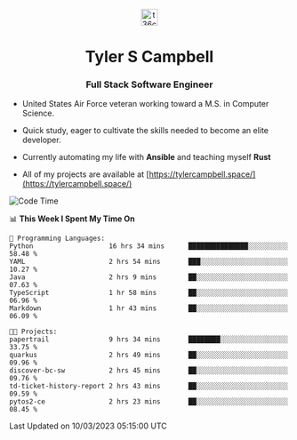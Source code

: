 <p align="center">
<a href="https://www.linkedin.com/in/t36campbell" target="blank"><img align="center" src="https://ik.imagekit.io/t36campbell/Portfolio/linkedin.png.original_m8bbGgPh6.png" alt="t36campbell" height="30" width="30" /></a>
</p>
<h1 align="center">Tyler S Campbell</h1>
<h3 align="center">Full Stack Software Engineer</h3>

* United States Air Force veteran working toward a M.S. in Computer Science.

* Quick study, eager to cultivate the skills needed to become an elite developer.

* Currently automating my life with **Ansible** and teaching myself **Rust**

* All of my projects are available at [https://tylercampbell.space/](https://tylercampbell.space/)

<!--START_SECTION:waka-->
![Code Time](http://img.shields.io/badge/Code%20Time-2%2C257%20hrs%208%20mins-blue)

📊 **This Week I Spent My Time On** 

```text
💬 Programming Languages: 
Python                   16 hrs 34 mins      ███████████████░░░░░░░░░░   58.48 % 
YAML                     2 hrs 54 mins       ███░░░░░░░░░░░░░░░░░░░░░░   10.27 % 
Java                     2 hrs 9 mins        ██░░░░░░░░░░░░░░░░░░░░░░░   07.63 % 
TypeScript               1 hr 58 mins        ██░░░░░░░░░░░░░░░░░░░░░░░   06.96 % 
Markdown                 1 hr 43 mins        ██░░░░░░░░░░░░░░░░░░░░░░░   06.09 % 

🐱‍💻 Projects: 
papertrail               9 hrs 34 mins       ████████░░░░░░░░░░░░░░░░░   33.75 % 
quarkus                  2 hrs 49 mins       ██░░░░░░░░░░░░░░░░░░░░░░░   09.96 % 
discover-bc-sw           2 hrs 45 mins       ██░░░░░░░░░░░░░░░░░░░░░░░   09.76 % 
td-ticket-history-report 2 hrs 43 mins       ██░░░░░░░░░░░░░░░░░░░░░░░   09.59 % 
pytos2-ce                2 hrs 23 mins       ██░░░░░░░░░░░░░░░░░░░░░░░   08.45 % 
```


 Last Updated on 10/03/2023 05:15:00 UTC
<!--END_SECTION:waka-->
